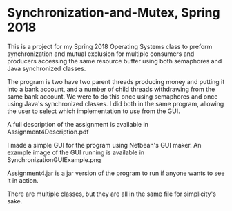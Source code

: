 # Synchronization-and-Mutex, Spring 2018
This is a project for my Spring 2018 Operating Systems class to preform synchronization and mutual exclusion for multiple consumers and producers accessing the same resource buffer using both semaphores and Java synchronized classes.

The program is two have two parent threads producing money and putting it into a bank account, and a number of child threads withdrawing from the same bank account. We were to do this once using semaphores and once using Java's synchronized classes. I did both in the same program, allowing the user to select which implementation to use from the GUI.

A full description of the assignment is available in Assignment4Description.pdf

I made a simple GUI for the program using Netbean's GUI maker. An example image of the GUI running is available in SynchronizationGUIExample.png

Assignment4.jar is a jar version of the program to run if anyone wants to see it in action.

There are multiple classes, but they are all in the same file for simplicity's sake.
